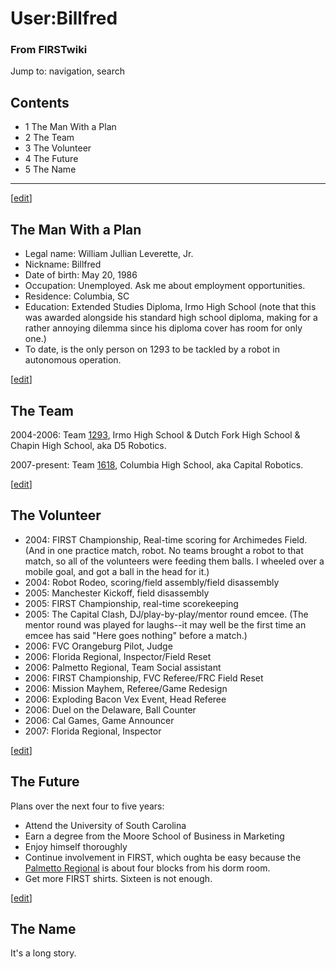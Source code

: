 # User:Billfred

### From FIRSTwiki

Jump to: navigation, search

## Contents

  * 1 The Man With a Plan
  * 2 The Team
  * 3 The Volunteer
  * 4 The Future
  * 5 The Name  
---  
  
[[edit](/index.php?title=User:Billfred&action=edit&section=1 "Edit section:
The Man With a Plan" )]

## The Man With a Plan

  * Legal name: William Jullian Leverette, Jr. 
  * Nickname: Billfred 
  * Date of birth: May 20, 1986 
  * Occupation: Unemployed. Ask me about employment opportunities. 
  * Residence: Columbia, SC 
  * Education: Extended Studies Diploma, Irmo High School (note that this was awarded alongside his standard high school diploma, making for a rather annoying dilemma since his diploma cover has room for only one.) 
  * To date, is the only person on 1293 to be tackled by a robot in autonomous operation. 

[[edit](/index.php?title=User:Billfred&action=edit&section=2 "Edit section:
The Team" )]

## The Team

2004-2006: Team [1293](/index.php/1293 "1293" ), Irmo High School &amp; Dutch
Fork High School &amp; Chapin High School, aka D5 Robotics.

2007-present: Team [1618](/index.php?title=1618&action=edit "1618" ), Columbia
High School, aka Capital Robotics.

[[edit](/index.php?title=User:Billfred&action=edit&section=3 "Edit section:
The Volunteer" )]

## The Volunteer

  * 2004: FIRST Championship, Real-time scoring for Archimedes Field. (And in one practice match, robot. No teams brought a robot to that match, so all of the volunteers were feeding them balls. I wheeled over a mobile goal, and got a ball in the head for it.) 
  * 2004: Robot Rodeo, scoring/field assembly/field disassembly 
  * 2005: Manchester Kickoff, field disassembly 
  * 2005: FIRST Championship, real-time scorekeeping 
  * 2005: The Capital Clash, DJ/play-by-play/mentor round emcee. (The mentor round was played for laughs--it may well be the first time an emcee has said "Here goes nothing" before a match.) 
  * 2006: FVC Orangeburg Pilot, Judge 
  * 2006: Florida Regional, Inspector/Field Reset 
  * 2006: Palmetto Regional, Team Social assistant 
  * 2006: FIRST Championship, FVC Referee/FRC Field Reset 
  * 2006: Mission Mayhem, Referee/Game Redesign 
  * 2006: Exploding Bacon Vex Event, Head Referee 
  * 2006: Duel on the Delaware, Ball Counter 
  * 2006: Cal Games, Game Announcer 
  * 2007: Florida Regional, Inspector 

[[edit](/index.php?title=User:Billfred&action=edit&section=4 "Edit section:
The Future" )]

## The Future

Plans over the next four to five years:

  * Attend the University of South Carolina 
  * Earn a degree from the Moore School of Business in Marketing 
  * Enjoy himself thoroughly 
  * Continue involvement in FIRST, which oughta be easy because the [Palmetto Regional](/index.php/Palmetto_Regional "Palmetto Regional" ) is about four blocks from his dorm room. 
  * Get more FIRST shirts. Sixteen is not enough. 

[[edit](/index.php?title=User:Billfred&action=edit&section=5 "Edit section:
The Name" )]

## The Name

It's a long story.

